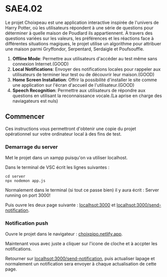 # SAE4.02
Le projet Choixpeau est une application interactive inspirée de l'univers de Harry Potter, où les utilisateurs répondent à une série de questions pour déterminer à quelle maison de Poudlard ils appartiennent. À travers des questions variées sur les valeurs, les préférences et les réactions face à différentes situations magiques, le projet utilise un algorithme pour attribuer une maison parmi Gryffondor, Serpentard, Serdaigle et Poufsouffle. 

1. **Offline Mode**: Permettre aux utilisateurs d'accéder au test même sans connexion Internet.(GOOD)
2. **Local Notifications**: Envoyer des notifications locales pour rappeler aux utilisateurs de terminer leur test ou de découvrir leur maison.(GOOD)
3. **Home Screen Installation**: Offrir la possibilité d'installer le site comme une application sur l'écran d'accueil de l'utilisateur.(GOOD)
4. **Speech Recognition**: Permettre aux utilisateurs de répondre aux questions en utilisant la reconnaissance vocale.(La aprise en charge des naviagateurs est nuls)

## Commencer

Ces instructions vous permettront d'obtenir une copie du projet opérationnel sur votre ordinateur local à des fins  de test.

### Demarrage du server

Met le projet dans un xampp puisqu'on va utiliser localhost.

Dans le terminal de VSC écrit les lignes suivantes :

```
cd server
npx nodemon app.js
```
Normalement dans le terminal (si tout ce passe bien) il y aura écrit : Server running on port 3000!

Puis ouvre les deux page suivante : [localhsot:3000](http://localhost:3000/) et [localhsot:3000/send-notification](http://localhost:3000/send-notification).

### Notification push

Ouvre le projet dans le navigateur : [choixpipo.netlify.app](https://choixpipo.netlify.app/).

Maintenant vous avec juste a cliquer sur l'icone de cloche et à accpter les notifications.

Retourner sur [localhsot:3000/send-notification](http://localhost:3000/send-notification), puis actualiser lapage et normalement un notification sera envoyer à chaque actualisation de cette page.

### 





